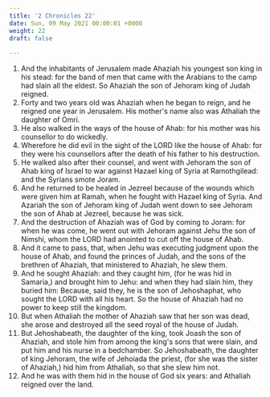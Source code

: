 ```yaml
---
title: '2 Chronicles 22'
date: Sun, 09 May 2021 00:00:01 +0000
weight: 22
draft: false
  
---
```


1. And the inhabitants of Jerusalem made Ahaziah his youngest son king in his stead: for the band of men that came with the Arabians to the camp had slain all the eldest. So Ahaziah the son of Jehoram king of Judah reigned.
2. Forty and two years old was Ahaziah when he began to reign, and he reigned one year in Jerusalem. His mother's name also was Athaliah the daughter of Omri.
3. He also walked in the ways of the house of Ahab: for his mother was his counsellor to do wickedly.
4. Wherefore he did evil in the sight of the LORD like the house of Ahab: for they were his counsellors after the death of his father to his destruction.
5. He walked also after their counsel, and went with Jehoram the son of Ahab king of Israel to war against Hazael king of Syria at Ramothgilead: and the Syrians smote Joram.
6. And he returned to be healed in Jezreel because of the wounds which were given him at Ramah, when he fought with Hazael king of Syria. And Azariah the son of Jehoram king of Judah went down to see Jehoram the son of Ahab at Jezreel, because he was sick.
7. And the destruction of Ahaziah was of God by coming to Joram: for when he was come, he went out with Jehoram against Jehu the son of Nimshi, whom the LORD had anointed to cut off the house of Ahab.
8. And it came to pass, that, when Jehu was executing judgment upon the house of Ahab, and found the princes of Judah, and the sons of the brethren of Ahaziah, that ministered to Ahaziah, he slew them.
9. And he sought Ahaziah: and they caught him, (for he was hid in Samaria,) and brought him to Jehu: and when they had slain him, they buried him: Because, said they, he is the son of Jehoshaphat, who sought the LORD with all his heart. So the house of Ahaziah had no power to keep still the kingdom.
10. But when Athaliah the mother of Ahaziah saw that her son was dead, she arose and destroyed all the seed royal of the house of Judah.
11. But Jehoshabeath, the daughter of the king, took Joash the son of Ahaziah, and stole him from among the king's sons that were slain, and put him and his nurse in a bedchamber. So Jehoshabeath, the daughter of king Jehoram, the wife of Jehoiada the priest, (for she was the sister of Ahaziah,) hid him from Athaliah, so that she slew him not.
12. And he was with them hid in the house of God six years: and Athaliah reigned over the land.
